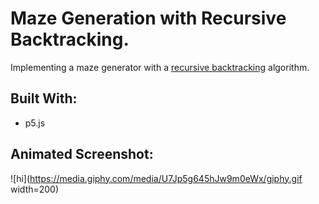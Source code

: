 # Maze Generation with Recursive Backtracking.
Implementing a maze generator with a [recursive backtracking](http://weblog.jamisbuck.org/2010/12/27/maze-generation-recursive-backtracking) algorithm.

## Built With:
- p5.js

## Animated Screenshot:
<!-- ![screen shot 2018-03-01 at 8 50 52 pm](https://user-images.githubusercontent.com/29472568/36881183-630e7a7a-1d92-11e8-935f-4033d1e38d88.png) -->
<!-- ![]() -->
![hi](https://media.giphy.com/media/U7Jp5g645hJw9m0eWx/giphy.gif width=200)
